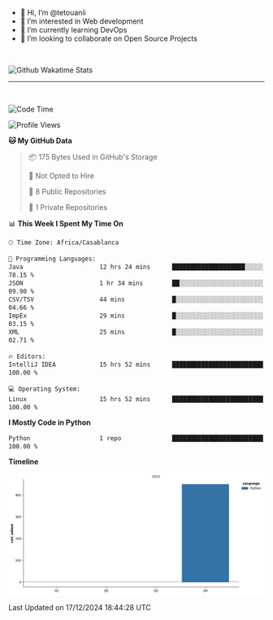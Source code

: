 - 👋 Hi, I’m @tetouanii
- 👀 I’m interested in Web development
- 🌱 I’m currently learning DevOps
- 💞️ I’m looking to collaborate on Open Source Projects

<br/>


![Github Wakatime Stats](https://github-readme-stats.vercel.app/api/wakatime/?username=@walidbosso&layout=compact&&theme=default&link="https://www.github.com/USERNAME/") 

--- 

<br/>


  
<!--START_SECTION:waka-->
![Code Time](http://img.shields.io/badge/Code%20Time-157%20hrs%207%20mins-blue)

![Profile Views](http://img.shields.io/badge/Profile%20Views-0-blue)

**🐱 My GitHub Data** 

> 📦 175 Bytes Used in GitHub's Storage 
 > 
> 🚫 Not Opted to Hire
 > 
> 📜 8 Public Repositories 
 > 
> 🔑 1 Private Repositories 
 > 
📊 **This Week I Spent My Time On** 

```text
🕑︎ Time Zone: Africa/Casablanca

💬 Programming Languages: 
Java                     12 hrs 24 mins      ████████████████████░░░░░   78.15 % 
JSON                     1 hr 34 mins        ██░░░░░░░░░░░░░░░░░░░░░░░   09.90 % 
CSV/TSV                  44 mins             █░░░░░░░░░░░░░░░░░░░░░░░░   04.66 % 
ImpEx                    29 mins             █░░░░░░░░░░░░░░░░░░░░░░░░   03.15 % 
XML                      25 mins             █░░░░░░░░░░░░░░░░░░░░░░░░   02.71 % 

🔥 Editors: 
IntelliJ IDEA            15 hrs 52 mins      █████████████████████████   100.00 % 

💻 Operating System: 
Linux                    15 hrs 52 mins      █████████████████████████   100.00 % 
```

**I Mostly Code in Python** 

```text
Python                   1 repo              █████████████████████████   100.00 % 
```



**Timeline**

![Lines of Code chart](https://raw.githubusercontent.com/tetouanii/tetouanii/main/assets/bar_graph.png)


 Last Updated on 17/12/2024 18:44:28 UTC
<!--END_SECTION:waka-->
